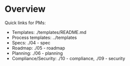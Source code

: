 # Overview
Quick links for PMs:
- Templates: ./templates/README.md
- Process templates: ../templates
- Specs: ./04 - spec
- Roadmap: ./05 - roadmap
- Planning: ./06 - planning
- Compliance/Security: ./10 - compliance, ./09 - security
